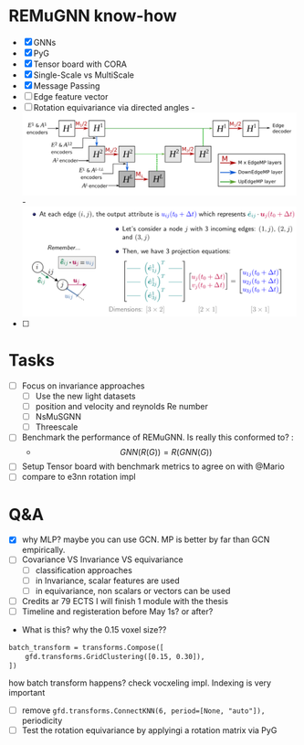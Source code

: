 # REMuGNN know-how
- [x] GNNs
- [x] PyG
- [x] Tensor board with CORA
- [x] Single-Scale vs MultiScale
- [x] Message Passing
- [ ] Edge feature vector
- [ ] Rotation equivariance via directed angles
  -![F](./figures/figure_526.png)
  -![F](./figures/figure_529.png)
- [ ]

# Tasks
- [ ] Focus on invariance approaches
  - [ ] Use the new light datasets
  - [ ] position and velocity and reynolds Re number
  - [ ] NsMuSGNN
  - [ ] Threescale
- [ ] Benchmark the performance of REMuGNN. Is really this conformed to? :
  - $$
    GNN(R(G)) = R(GNN(G))
    $$
- [ ] Setup Tensor board with benchmark metrics to agree on with @Mario
- [ ] compare to e3nn rotation impl

# Q&A
- [x] why MLP? maybe you can use GCN. MP is better by far than GCN empirically.
- [ ] Covariance VS Invariance VS equivariance
  - [ ] classification approaches
  - [ ] in Invariance, scalar features are used
  - [ ] in equivariance, non scalars or vectors can be used
- [ ] Credits ar 79 ECTS I will finish 1 module with the thesis
- [ ] Timeline and registeration before May 1s? or after?
- What is this? why the 0.15 voxel size??
```
batch_transform = transforms.Compose([
    gfd.transforms.GridClustering([0.15, 0.30]),
])
```
how batch transform happens? check vocxeling impl. Indexing is very important
- [ ] remove `gfd.transforms.ConnectKNN(6, period=[None, "auto"]),` periodicity
- [ ] Test the rotation equivariance by applyingi a rotation matrix via PyG